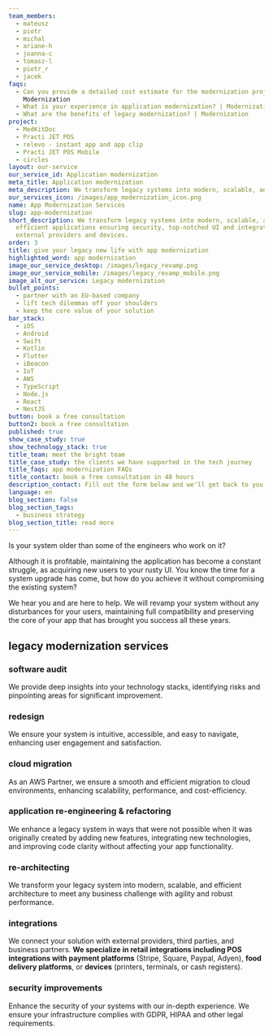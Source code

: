 ```yaml
---
team_members:
  - mateusz
  - piotr
  - michal
  - ariane-h
  - joanna-c
  - tomasz-l
  - piotr_r
  - jacek
faqs:
  - Can you provide a detailed cost estimate for the modernization project? |
    Modernization
  - What is your experience in application modernization? | Modernization
  - What are the benefits of legacy modernization? | Modernization
project:
  - MedKitDoc
  - Practi JET POS
  - relevo - instant app and app clip
  - Practi JET POS Mobile
  - circles
layout: our-service
our_service_id: Application modernization
meta_title: Application modernization
meta_description: We transform legacy systems into modern, scalable, and efficient applications.
our_services_icon: /images/app_modernization_icon.png
name: App Modernization Services
slug: app-modernization
short_description: We transform legacy systems into modern, scalable, and
  efficient applications ensuring security, top-notched UI and integrations with
  external providers and devices.
order: 3
title: give your legacy new life with app modernization
highlighted_word: app modernization
image_our_service_desktop: /images/legacy_revamp.png
image_our_service_mobile: /images/legacy_revamp_mobile.png
image_alt_our_service: Legacy modernization
bullet_points:
  - partner with an EU-based company
  - lift tech dilemmas off your shoulders
  - keep the core value of your solution
bar_stack:
  - iOS
  - Android
  - Swift
  - Kotlin
  - Flutter
  - iBeacon
  - IoT
  - AWS
  - TypeScript
  - Node.js
  - React
  - NestJS
button: book a free consultation
button2: book a free consultation
published: true
show_case_study: true
show_technology_stack: true
title_team: meet the bright team
title_case_study: the clients we have supported in the tech journey
title_faqs: app modernization FAQs
title_contact: book a free consultation in 48 hours
description_contact: Fill out the form below and we'll get back to you in 48 hours.
language: en
blog_section: false
blog_section_tags:
  - business strategy
blog_section_title: read more
---
```

Is your system older than some of the engineers who work on it?

Although it is profitable, maintaining the application has become a constant struggle, as acquiring new users to your rusty UI. You know the time for a system upgrade has come, but how do you achieve it without compromising the existing system?

We hear you and are here to help. We will revamp your system without any disturbances for your users, maintaining full compatibility and preserving the core of your app that has brought you success all these years.

## legacy modernization services

### software audit

We provide deep insights into your technology stacks, identifying risks and pinpointing areas for significant improvement.

### redesign

We ensure your system is intuitive, accessible, and easy to navigate, enhancing user engagement and satisfaction.

### cloud migration

As an AWS Partner, we ensure a smooth and efficient migration to cloud environments, enhancing scalability, performance, and cost-efficiency.

### application re-engineering & refactoring

We enhance a legacy system in ways that were not possible when it was originally created by adding new features, integrating new technologies, and improving code clarity without affecting your app functionality.

### re-architecting

We transform your legacy system into modern, scalable, and efficient architecture to meet any business challenge with agility and robust performance.

### integrations

We connect your solution with external providers, third parties, and business partners. **We specialize in retail integrations including POS integrations with payment platforms** (Stripe, Square, Paypal, Adyen), **food delivery platforms**, or **devices** (printers, terminals, or cash registers).

### security improvements

Enhance the security of your systems with our in-depth experience. We ensure your infrastructure complies with GDPR, HIPAA and other legal requirements.